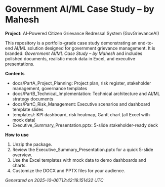 # Government AI/ML Case Study – by Mahesh

**Project:** AI-Powered Citizen Grievance Redressal System (GovGrievanceAI)

This repository is a portfolio-grade case study demonstrating an end-to-end AI/ML solution designed for government grievance management.
It is branded: *Government AI/ML Case Study – by Mahesh* and includes polished documents, realistic mock data in Excel, and executive presentations.

**Contents**
- docs/PartA_Project_Planning: Project plan, risk register, stakeholder management, governance templates
- docs/PartB_Technical_Implementation: Technical architecture and AI/ML strategy documents
- docs/PartC_Risk_Management: Executive scenarios and dashboard template slides
- templates/: KPI dashboard, risk heatmap, Gantt chart (all Excel with mock data)
- Executive_Summary_Presentation.pptx: 5-slide stakeholder-ready deck

**How to use**
1. Unzip the package.
2. Review the Executive_Summary_Presentation.pptx for a quick 5-slide overview.
3. Use the Excel templates with mock data to demo dashboards and charts.
4. Customize the DOCX and PPTX files for your audience.

*Generated on 2025-10-06T12:42:19.151432 UTC*
